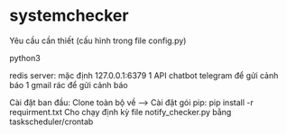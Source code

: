 # systemchecker
Yêu cầu cần thiết (cấu hình trong file config.py)

python3

redis server: mặc định 127.0.0.1:6379
1 API chatbot telegram để gửi cảnh báo
1 gmail rác để gửi cảnh báo

Cài đặt ban đầu:
Clone toàn bộ về --> Cài đặt gói pip: pip install -r requirment.txt
Cho chạy định kỳ file notify_checker.py bằng taskscheduler/crontab